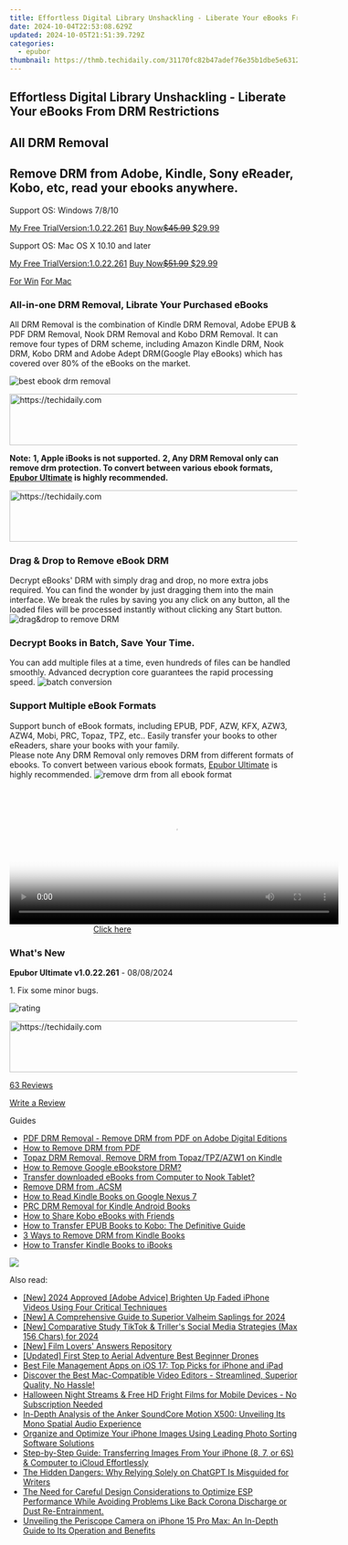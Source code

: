 ```yaml
---
title: Effortless Digital Library Unshackling - Liberate Your eBooks From DRM Restrictions
date: 2024-10-04T22:53:08.629Z
updated: 2024-10-05T21:51:39.729Z
categories:
  - epubor
thumbnail: https://thmb.techidaily.com/31170fc82b47adef76e35b1dbe5e6312865cece8cca3cd844fe92c1c213c87ec.jpg
---
```


## Effortless Digital Library Unshackling - Liberate Your eBooks From DRM Restrictions

## All DRM Removal

## Remove DRM from Adobe, Kindle, Sony eReader, Kobo, etc, read your ebooks anywhere.

Support OS: Windows 7/8/10

[My Free TrialVersion:1.0.22.261](https://tools.techidaily.com/epubor/drm-removal-tools/) [Buy Now~~$45.99~~ $29.99](https://tools.techidaily.com/epubor/drm-removal-tools/)

Support OS: Mac OS X 10.10 and later

[My Free TrialVersion:1.0.22.261](https://tools.techidaily.com/epubor/drm-removal-tools/) [Buy Now~~$51.99~~ $29.99](https://tools.techidaily.com/epubor/drm-removal-tools/)

[For Win](http://www.epubor.com/javascript:void%280%29) [For Mac](http://www.epubor.com/javascript:void%280%29) 

### All-in-one DRM Removal, Librate Your Purchased eBooks 

All DRM Removal is the combination of Kindle DRM Removal, Adobe EPUB & PDF DRM Removal, Nook DRM Removal and Kobo DRM Removal. It can remove four types of DRM scheme, including Amazon Kindle DRM, Nook DRM, Kobo DRM and Adobe Adept DRM(Google Play eBooks) which has covered over 80% of the eBooks on the market. 

![best ebook drm removal](http://www.epubor.com/images/drm-removal-feature2.png)

<!-- affiliate ads begin -->
<a href="https://appsumo.8odi.net/c/5597632/2082541/7443" target="_top" id="2082541">
  <img src="//a.impactradius-go.com/display-ad/7443-2082541" border="0" alt="https://techidaily.com" width="728" height="90"/>
</a>
<img height="0" width="0" src="https://appsumo.8odi.net/i/5597632/2082541/7443" style="position:absolute;visibility:hidden;" border="0" />
<!-- affiliate ads end -->

**Note:** 
**1, Apple iBooks is not supported.** 
 **2, Any DRM Removal only can remove drm protection. To convert between various ebook formats, [Epubor Ultimate](https://tools.techidaily.com/epubor/ultimate/) is highly recommended.** 

<!-- affiliate ads begin -->
<a href="https://imp.i357552.net/c/5597632/1061528/11832" target="_top" id="1061528">
  <img src="//a.impactradius-go.com/display-ad/11832-1061528" border="0" alt="https://techidaily.com" width="728" height="90"/>
</a>
<img height="0" width="0" src="https://imp.i357552.net/i/5597632/1061528/11832" style="position:absolute;visibility:hidden;" border="0" />
<!-- affiliate ads end -->

### Drag & Drop to Remove eBook DRM

Decrypt eBooks' DRM with simply drag and drop, no more extra jobs required. You can find the wonder by just dragging them into the main interface. We break the rules by saving you any click on any button, all the loaded files will be processed instantly without clicking any Start button. ![drag&drop to remove DRM](http://www.epubor.com/images/remove-all-drm-drag-books.png)

### Decrypt Books in Batch, Save Your Time.

You can add multiple files at a time, even hundreds of files can be handled smoothly. Advanced decryption core guarantees the rapid processing speed. ![batch conversion](http://www.epubor.com/images/batch-conversion.jpg)

### Support Multiple eBook Formats

 Support bunch of eBook formats, including EPUB, PDF, AZW, KFX, AZW3, AZW4, Mobi, PRC, Topaz, TPZ, etc.. Easily transfer your books to other eReaders, share your books with your family.  
 Please note Any DRM Removal only removes DRM from different formats of ebooks. To convert between various ebook formats, [Epubor Ultimate](https://tools.techidaily.com/epubor/ultimate/) is highly recommended. ![remove drm from all ebook format](http://www.epubor.com/images/remove-all-drm.png)

<!-- affiliate ads begin -->
<span id="1938141">
					<video width="576" height="240" style="cursor:pointer"
           poster="//a.impactradius-go.com/display-clicktoplayimage/1938141.png"
           onclick="if(!this.playClicked){this.play();this.setAttribute('controls',true);this.playClicked=true;}">
	   <source src="//a.impactradius-go.com/display-ad/22993-1938141">
	   <img src="//a.impactradius-go.com/display-clicktoplayimage/1938141.png" style="border: none; height: 100%; width: 100%; object-fit: contain">
	</video>
	<div style="width:360px;text-align:center"><a href="javascript:window.open(decodeURIComponent('https%3A%2F%2Fhomestyler.sjv.io%2Fc%2F5597632%2F1938141%2F22993'), '_blank');void(0);">Click here</a></div>
</span>
<img height="0" width="0" src="https://imp.pxf.io/i/5597632/1938141/22993" style="position:absolute;visibility:hidden;" border="0" />
<!-- affiliate ads end -->

### What's New

**Epubor Ultimate v1.0.22.261** \- 08/08/2024

1\. Fix some minor bugs.

![rating](http://www.epubor.com/images/star.png)

<!-- affiliate ads begin -->
<a href="https://appsumo.8odi.net/c/5597632/2144308/7443" target="_top" id="2144308">
  <img src="//a.impactradius-go.com/display-ad/7443-2144308" border="0" alt="https://techidaily.com" width="600" height="90"/>
</a>
<img height="0" width="0" src="https://appsumo.8odi.net/i/5597632/2144308/7443" style="position:absolute;visibility:hidden;" border="0" />
<!-- affiliate ads end -->

[63 Reviews](https://tools.techidaily.com/epubor/drm-removal-tools/)

[Write a Review](https://tools.techidaily.com/epubor/drm-removal-tools/)

Guides 

* [PDF DRM Removal - Remove DRM from PDF on Adobe Digital Editions](https://tools.techidaily.com/epubor/products/)
* [How to Remove DRM from PDF](https://tools.techidaily.com/epubor/products/)
* [Topaz DRM Removal, Remove DRM from Topaz/TPZ/AZW1 on Kindle](https://tools.techidaily.com/epubor/products/)
* [How to Remove Google eBookstore DRM?](https://tools.techidaily.com/epubor/products/)
* [Transfer downloaded eBooks from Computer to Nook Tablet?](https://tools.techidaily.com/epubor/transfer/)
* [Remove DRM from .ACSM](https://tools.techidaily.com/epubor/products/)
* [How to Read Kindle Books on Google Nexus 7](https://tools.techidaily.com/epubor/products/)
* [PRC DRM Removal for Kindle Android Books](https://tools.techidaily.com/epubor/products/)
* [How to Share Kobo eBooks with Friends](https://tools.techidaily.com/epubor/products/)
* [How to Transfer EPUB Books to Kobo: The Definitive Guide](https://tools.techidaily.com/epubor/products/)
* [3 Ways to Remove DRM from Kindle Books](https://tools.techidaily.com/epubor/products/)
* [How to Transfer Kindle Books to iBooks](https://tools.techidaily.com/epubor/products/)

![](http://www.epubor.com/images/product-guide2.jpg)

<ins class="adsbygoogle"
     style="display:block"
     data-ad-format="autorelaxed"
     data-ad-client="ca-pub-7571918770474297"
     data-ad-slot="1223367746"></ins>

<ins class="adsbygoogle"
     style="display:block"
     data-ad-client="ca-pub-7571918770474297"
     data-ad-slot="8358498916"
     data-ad-format="auto"
     data-full-width-responsive="true"></ins>

<span class="atpl-alsoreadstyle">Also read:</span>
<div><ul>
<li><a href="https://fox-info.techidaily.com/new-2024-approved-adobe-advice-brighten-up-faded-iphone-videos-using-four-critical-techniques/"><u>[New] 2024 Approved [Adobe Advice] Brighten Up Faded iPhone Videos Using Four Critical Techniques</u></a></li>
<li><a href="https://video-capture.techidaily.com/new-a-comprehensive-guide-to-superior-valheim-saplings-for-2024/"><u>[New] A Comprehensive Guide to Superior Valheim Saplings for 2024</u></a></li>
<li><a href="https://tiktok-clips.techidaily.com/new-comparative-study-tiktok-and-trillers-social-media-strategies-max-156-chars-for-2024/"><u>[New] Comparative Study TikTok & Triller's Social Media Strategies (Max 156 Chars) for 2024</u></a></li>
<li><a href="https://fox-boxes.techidaily.com/new-film-lovers-answers-repository/"><u>[New] Film Lovers' Answers Repository</u></a></li>
<li><a href="https://some-knowledge.techidaily.com/updated-first-step-to-aerial-adventure-best-beginner-drones/"><u>[Updated] First Step to Aerial Adventure Best Beginner Drones</u></a></li>
<li><a href="https://discover-awesome.techidaily.com/best-file-management-apps-on-ios-17-top-picks-for-iphone-and-ipad/"><u>Best File Management Apps on iOS 17: Top Picks for iPhone and iPad</u></a></li>
<li><a href="https://discover-awesome.techidaily.com/discover-the-best-mac-compatible-video-editors-streamlined-superior-quality-no-hassle/"><u>Discover the Best Mac-Compatible Video Editors - Streamlined, Superior Quality, No Hassle!</u></a></li>
<li><a href="https://discover-awesome.techidaily.com/halloween-night-streams-and-free-hd-fright-films-for-mobile-devices-no-subscription-needed/"><u>Halloween Night Streams & Free HD Fright Films for Mobile Devices - No Subscription Needed</u></a></li>
<li><a href="https://vp-tips.techidaily.com/in-depth-analysis-of-the-anker-soundcore-motion-x500-unveiling-its-mono-spatial-audio-experience/"><u>In-Depth Analysis of the Anker SoundCore Motion X500: Unveiling Its Mono Spatial Audio Experience</u></a></li>
<li><a href="https://discover-awesome.techidaily.com/organize-and-optimize-your-iphone-images-using-leading-photo-sorting-software-solutions/"><u>Organize and Optimize Your iPhone Images Using Leading Photo Sorting Software Solutions</u></a></li>
<li><a href="https://discover-awesome.techidaily.com/step-by-step-guide-transferring-images-from-your-iphone-8-7-or-6s-and-computer-to-icloud-effortlessly/"><u>Step-by-Step Guide: Transferring Images From Your iPhone (8, 7, or 6S) & Computer to iCloud Effortlessly</u></a></li>
<li><a href="https://tech-savvy.techidaily.com/the-hidden-dangers-why-relying-solely-on-chatgpt-is-misguided-for-writers/"><u>The Hidden Dangers: Why Relying Solely on ChatGPT Is Misguided for Writers</u></a></li>
<li><a href="https://program-issues.techidaily.com/1722994132990-the-need-for-careful-design-considerations-to-optimize-esp-performance-while-avoiding-problems-like-back-corona-discharge-or-dust-re-entrainment/"><u>The Need for Careful Design Considerations to Optimize ESP Performance While Avoiding Problems Like Back Corona Discharge or Dust Re-Entrainment.</u></a></li>
<li><a href="https://discover-awesome.techidaily.com/unveiling-the-periscope-camera-on-iphone-15-pro-max-an-in-depth-guide-to-its-operation-and-benefits/"><u>Unveiling the Periscope Camera on iPhone 15 Pro Max: An In-Depth Guide to Its Operation and Benefits</u></a></li>
</ul></div>

